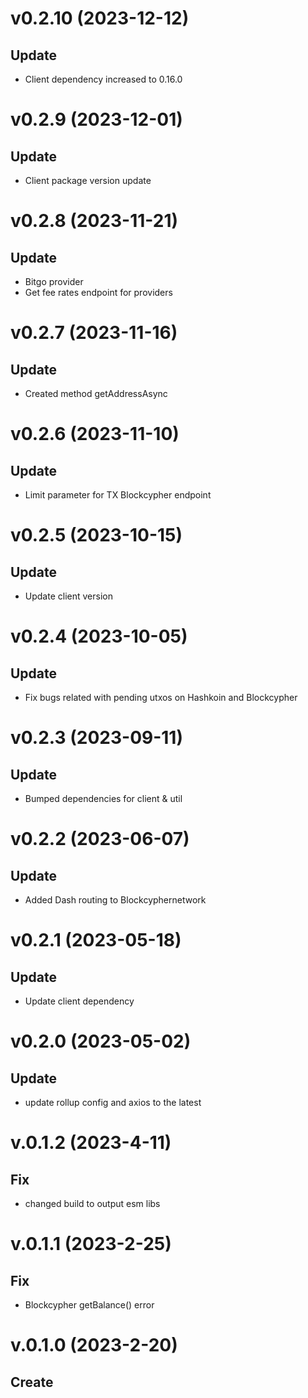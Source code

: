 # v0.2.10 (2023-12-12)

## Update

- Client dependency increased to 0.16.0

# v0.2.9 (2023-12-01)

## Update

- Client package version update

# v0.2.8 (2023-11-21)

## Update

- Bitgo provider
- Get fee rates endpoint for providers

# v0.2.7 (2023-11-16)

## Update

- Created method getAddressAsync

# v0.2.6 (2023-11-10)

## Update

- Limit parameter for TX Blockcypher endpoint

# v0.2.5 (2023-10-15)

## Update

- Update client version

# v0.2.4 (2023-10-05)

## Update

- Fix bugs related with pending utxos on Hashkoin and Blockcypher

# v0.2.3 (2023-09-11)

## Update

- Bumped dependencies for client & util

# v0.2.2 (2023-06-07)

## Update

- Added Dash routing to Blockcyphernetwork

# v0.2.1 (2023-05-18)

## Update

- Update client dependency

# v0.2.0 (2023-05-02)

## Update

- update rollup config and axios to the latest

# v.0.1.2 (2023-4-11)

## Fix

- changed build to output esm libs

# v.0.1.1 (2023-2-25)

## Fix

- Blockcypher getBalance() error

# v.0.1.0 (2023-2-20)

## Create

